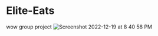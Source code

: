 # Elite-Eats
wow group project
![Screenshot 2022-12-19 at 8 40 58 PM](https://user-images.githubusercontent.com/92664733/209028842-4de4dc9d-3f74-406e-8dcd-07ac3c8f433c.png)
